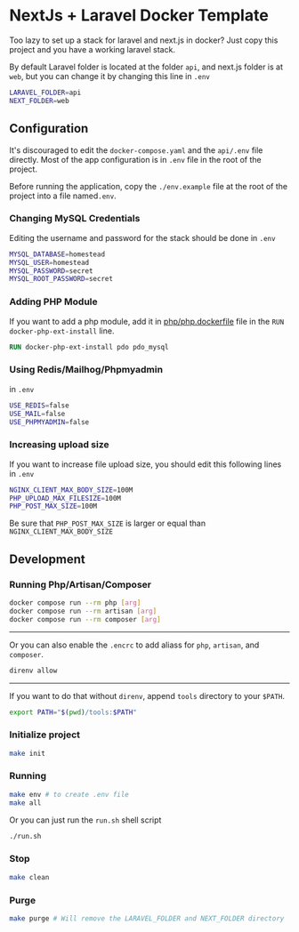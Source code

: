 # NextJs + Laravel Docker Template
Too lazy to set up a stack for laravel and next.js in docker? Just copy this project and you have a working laravel stack.

By default Laravel folder is located at the folder `api`, and next.js folder is at `web`, but you can change it by changing this line in `.env`
``` bash
LARAVEL_FOLDER=api
NEXT_FOLDER=web
```

## Configuration
It's discouraged to edit the `docker-compose.yaml` and the `api/.env` file directly. Most of the app configuration is in `.env` file in the root of the project. 

Before running the application, copy the `./env.example` file at the root of the project into a file named`.env`.

### Changing MySQL Credentials
Editing the username and password for the stack should be done in `.env`

``` bash
MYSQL_DATABASE=homestead
MYSQL_USER=homestead
MYSQL_PASSWORD=secret
MYSQL_ROOT_PASSWORD=secret
```

### Adding PHP Module 
If you want to add a php module, add it in [php/php.dockerfile](php/php.dockerfile) file in the `RUN docker-php-ext-install` line.

``` dockerfile
RUN docker-php-ext-install pdo pdo_mysql
```

### Using Redis/Mailhog/Phpmyadmin
in `.env`
``` bash
USE_REDIS=false
USE_MAIL=false
USE_PHPMYADMIN=false
```

### Increasing upload size
If you want to increase file upload size, you should edit this following lines in `.env`
``` bash
NGINX_CLIENT_MAX_BODY_SIZE=100M
PHP_UPLOAD_MAX_FILESIZE=100M
PHP_POST_MAX_SIZE=100M
```
Be sure that `PHP_POST_MAX_SIZE`  is larger or equal than `NGINX_CLIENT_MAX_BODY_SIZE`

## Development

### Running Php/Artisan/Composer
``` bash
docker compose run --rm php [arg]
docker compose run --rm artisan [arg]
docker compose run --rm composer [arg]
```

---
Or you can also enable the `.encrc` to add aliass for `php`, `artisan`, and `composer`. 
``` bash
direnv allow
```

---
If you want to do that without `direnv`, append `tools` directory to your `$PATH`.
``` bash
export PATH="$(pwd)/tools:$PATH"
```

### Initialize project
``` bash
make init
```

### Running
``` bash
make env # to create .env file
make all
```
Or you can just run the `run.sh` shell script
``` bash
./run.sh
```

### Stop
``` bash
make clean
```

### Purge
``` bash
make purge # Will remove the LARAVEL_FOLDER and NEXT_FOLDER directory
```
